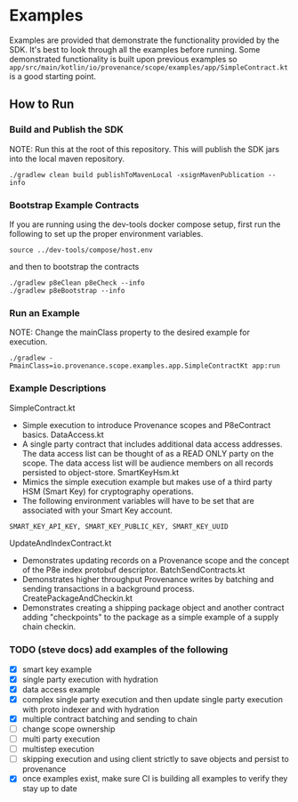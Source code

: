 # Examples

Examples are provided that demonstrate the functionality provided by the SDK. It's best
to look through all the examples before running. Some demonstrated functionality is built upon
previous examples so `app/src/main/kotlin/io/provenance/scope/examples/app/SimpleContract.kt` is
a good starting point.

## How to Run

### Build and Publish the SDK

NOTE: Run this at the root of this repository. This will publish the SDK jars into the local maven repository.

```
./gradlew clean build publishToMavenLocal -xsignMavenPublication --info
```

### Bootstrap Example Contracts

If you are running using the dev-tools docker compose setup, first run the following to set up the proper environment variables.

```
source ../dev-tools/compose/host.env
```

and then to bootstrap the contracts

```
./gradlew p8eClean p8eCheck --info
./gradlew p8eBootstrap --info
```

### Run an Example

NOTE: Change the mainClass property to the desired example for execution.

```
./gradlew -PmainClass=io.provenance.scope.examples.app.SimpleContractKt app:run
```

### Example Descriptions

SimpleContract.kt
 - Simple execution to introduce Provenance scopes and P8eContract basics.
DataAccess.kt
 - A single party contract that includes additional data access addresses. The data access list can be thought
 of as a READ ONLY party on the scope. The data access list will be audience members on all records persisted
 to object-store.
SmartKeyHsm.kt
 - Mimics the simple execution example but makes use of a third party HSM (Smart Key) for cryptography operations.
 - The following environment variables will have to be set that are associated with your Smart Key account.

 ```bash
 SMART_KEY_API_KEY, SMART_KEY_PUBLIC_KEY, SMART_KEY_UUID
 ```

UpdateAndIndexContract.kt
 - Demonstrates updating records on a Provenance scope and the concept of the P8e index protobuf descriptor.
BatchSendContracts.kt
 - Demonstrates higher throughput Provenance writes by batching and sending transactions in a background process.
CreatePackageAndCheckin.kt
 - Demonstrates creating a shipping package object and another contract adding "checkpoints" to the package as a simple example of a supply chain checkin. 

### TODO (steve docs) add examples of the following
- [x] smart key example
- [x] single party execution with hydration
- [x] data access example
- [x] complex single party execution and then update single party execution with proto indexer and with hydration
- [x] multiple contract batching and sending to chain
- [ ] change scope ownership
- [ ] multi party execution
- [ ] multistep execution
- [ ] skipping execution and using client strictly to save objects and persist to provenance
- [x] once examples exist, make sure CI is building all examples to verify they stay up to date
